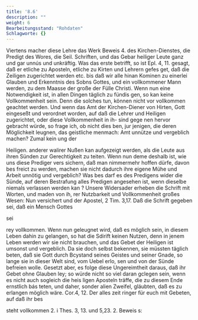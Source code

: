 ```yaml
---
title: '8.6'
description: ""
weight: 6
Bearbeitungsstand: "Rohdaten"
Schlagworte: {}
---
```

<!-- Seite 349 -->

Viertens macher diese Lehre das Werk Beweis 4. des Kirchen-Dienstes, die Predigt des Wores, die Seil. Schriften, und das Gebar heiliger Leute ganz und gar unnús und unkräftig. Was das erste betrifft, so ist Epl. 4, 11. gesagt, daß er etliche zu Aposteln, etliche zu Kirten und Lehrern gefes get, daß die Zeiligen zugerichtet werden etc. bis daß wir alle hinan Kominen zu einerlei Glauben und Erkenntnis des Sobns Gottes, und ein vollkommener Mann werden, zu dem Maasse der große der Fülle Christi. Wenn nun eine Notwendigkeit ist, in allen Dingen täglich zu fündis gen, so kan keine Vollkommenheit sein. Denn die solches tun, können nicht vor vollkommen geachtet werden. Und wenn das Amt der Kirchen-Diener von Hirten, Gott eingeseßt und verordnet worden, auf daß die Lehrer und Heiligen zugerichtet, oder diese Vollkommenheit in ih- sind gege nen hervor gebracht würde, so frage ich, ob nicht dies ben, jur jenigen, die deren Möglichkeit leugnen, das geistliche menmach: Amt unnütze und vergeblich machen? Zumal kein ung der

Heiligen. anderer walirer Nußen kan aufgezeigt werden, als die Leute aus ihren Sünden zur Gerechtigkeit zu teiten. Wenn nun deme deshalb ist, wie uns diese Prediger vers sichern, daß man nimmermehr hoffen dürfe, davon bes freict zu werden, machen sie nicht dadurch ihre eigene Mühe und Arbeit unnötig und vergeblich? Was bes darf es des Predigens wider die Sünde, auf deren Bestrafung alles Predigen angesehen ist, wenn dieselbe niemals verlassen werden kan ? Unsere Widersader erheben die Schrift mit Worten, und maden von ih, rer Nutzbarkeit und Vollkommenheit großes Wesen: Nun versichert und der Apostel, 2 Tim. 3,17. Daß die Schrift gegeben sei, daß ein Mensch Gottes

sei
<!-- Seite 350-->

rey vollkommen. Wenn nun geleugnet wird, daß es möglich sein, in diesem Leben dahin zu gelangen, so hat die Sdirift keinen Nutzen, denn in jenem Leben werden wir sie nicht brauchen, und das Gebet der Heiligen ist umsonst und vergeblich. Da sie doch selbst bekennen, sie müssten täglich beten, daß sie Gott durch Bcystand seines Geistes und seiner Gnade, so lange sie in dieser Welt sind, vom Uebel erlo, sen und von der Sünde befreien wolle. Gesetzt aber, es folge diese Ungereimtheit daraus, daß ihr Gebet ohne Glauben ley; so würde nicht so viel daran gclegen sein, wenn es nicht auch sogleich die heis ligen Aposteln träffe, die zu diesem Ende ernstlich bás teten, und daher, sonder alien Zweifel, gläubten, daß es zu erlangen möglich wäre. Cor.4, 12. Der alles zeit ringer für euch mit Gebeten, auf daß ihr bes

 steht vollkommen 2. i Thes. 3, 13. und 5,23. 2. Beweis s:

